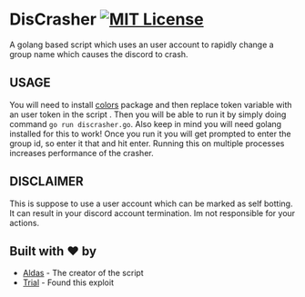 # DisCrasher [![MIT License](https://img.shields.io/badge/LICENSE-MIT-brightgreen?style=for-the-badge)](https://github.com/AXDZ/LOOKIP/blob/master/LICENSE)
A golang based script which uses an user account to rapidly change a group name which causes the discord to crash.

## USAGE
You will need to install [colors](https://github.com/fatih/color) package and then replace token variable with an user token in the script
. Then you will be able to run it by simply doing command ```go run discrasher.go```. Also keep in mind you will need golang installed for this to work! Once you run it you will get prompted to enter the group id, so enter it that and hit enter. Running this on multiple processes increases performance of the crasher.

## DISCLAIMER
This is suppose to use a user account which can be marked as self botting. It can result in your discord account termination. Im not responsible for your actions.

## Built with ❤️ by

* [Aldas](https://github.com/AXDZ) - The creator of the script
* [Trial](https://github.com/Giggl3z) - Found this exploit
